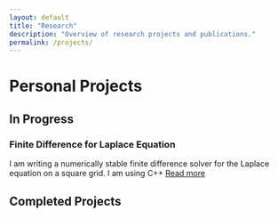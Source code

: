 ```yaml
---
layout: default
title: "Research"
description: "Overview of research projects and publications."
permalink: /projects/
---
```

<h1>Personal Projects</h1>
<h2>In Progress</h2>
<div class="project-grid">
  <div class="project-card">
    <h3>Finite Difference for Laplace Equation </h3>
    <p>I am writing a numerically stable finite difference solver for the Laplace equation on a square grid. I am using C++ <a href="{{ 'personal_projects/finite_diff/' | relative_url }}">Read more</a></p>
    </div>


    
<h2>Completed Projects</h2>
 
</div>
